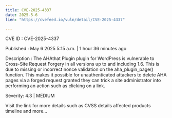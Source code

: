 ```yaml
---
title: CVE-2025-4337
date: 2025-5-6
lien: "https://cvefeed.io/vuln/detail/CVE-2025-4337"

---
```


CVE ID : CVE-2025-4337

Published :  May 6
2025
5:15 a.m. | 1 hour
36 minutes ago

Description : The AHAthat Plugin plugin for WordPress is vulnerable to Cross-Site Request Forgery in all versions up to
and including
1.6. This is due to missing or incorrect nonce validation on the aha_plugin_page() function. This makes it possible for unauthenticated attackers to delete AHA pages via a forged request granted they can trick a site administrator into performing an action such as clicking on a link.

Severity: 4.3 | MEDIUM

Visit the link for more details
such as CVSS details
affected products
timeline
and more...
